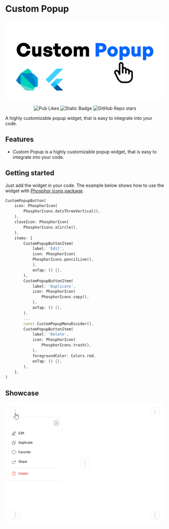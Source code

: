 Custom Popup
===

![Custom Popup Logo](https://github.com/zTomz/custom_popup/raw/main/media/custom_popup_logo.png)

<p align="center">
  <img src="https://img.shields.io/pub/likes/custom_popup?style=flat-square&logo=flutter" alt="Pub Likes"/>
  <img src="https://img.shields.io/badge/STYLE-lint-blue?style=flat-square&logo=flutter" alt="Static Badge"/>
  <img src="https://img.shields.io/github/stars/zTomz/custom_popup?style=flat-square&logo=github" alt="GitHub Repo stars"/>
</p>

A highly customizable popup widget, that is easy to integrate into your code.

Features
---

- Custom Popup is a highly customizable popup widget, that is easy to integrate into your code.

Getting started
---

Just add the widget in your code. The example below shows how to use the widget with [Phosphor icons package](https://pub.dev/packages/phosphor_flutter).

```Dart
CustomPopupButton(
    icon: PhosphorIcon(
        PhosphorIcons.dotsThreeVertical(),
    ),
    closeIcon: PhosphorIcon(
        PhosphorIcons.xCircle(),
    ),
    items: [
        CustomPopupButtonItem(
            label: 'Edit',
            icon: PhosphorIcon(
            PhosphorIcons.pencilLine(),
            ),
            onTap: () {},
        ),
        CustomPopupButtonItem(
            label: 'Duplicate',
            icon: PhosphorIcon(
                PhosphorIcons.copy(),
            ),
            onTap: () {},
        ),
        ...
        const CustomPopupMenuDivider(),
        CustomPopupButtonItem(
            label: 'Delete',
            icon: PhosphorIcon(
                PhosphorIcons.trash(),
            ),
            foregroundColor: Colors.red,
            onTap: () {},
        ),
    ],
)
```

Showcase
---

<p align="center">
  <img src="https://github.com/zTomz/custom_popup/raw/main/media/custom_popup.gif" alt="Showcase GIF" style="border-radius:16px"/>
</p>